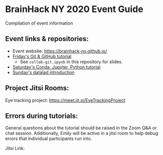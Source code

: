 # BrainHack NY 2020 Event Guide
Compilation of event information

## Event links & repositories:
 - Event website: https://brainhack-ny.github.io/
 - [Friday's Git & GitHub tutorial](https://brainhack-ny.github.io/collab-git-tutorial/)
	- See `collab-git.ipynb` in this repository for slides.
 - [Saturday's Conda, Jupyter, Python tutorial](https://github.com/Brainhack-NY/py-basics-tutorial)
 - [Sunday's datalad introduction](https://github.com/Brainhack-NY/intro_datalad)

## Project Jitsi Rooms:
Eye tracking project: https://meet.jit.si/EyeTrackingProject

## Errors during tutorials:
General questions about the tutorial should be raised in the Zoom Q&A or chat session. Additionally, Emily will be active in a jitsi room to help debug errors that individual participants run into. 

Jitsi Link:  
